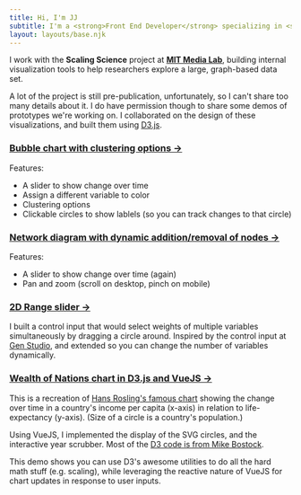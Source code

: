```yaml
---
title: Hi, I'm JJ
subtitle: I'm a <strong>Front End Developer</strong> specializing in <strong>Interactive Data Visualizations</strong>
layout: layouts/base.njk
---
```


I work with the **Scaling Science** project at **[MIT Media Lab](https://www.media.mit.edu/)**, building internal visualization tools to help researchers explore a large, graph-based data set.

A lot of the project is still pre-publication, unfortunately, so I can't share too many details about it. I do have permission though to share some demos of prototypes we're working on. I collaborated on the design of these visualizations, and built them using [D3.js](https://d3js.org/).

### [Bubble chart with clustering options →](https://viz-gnosfwkwfc.now.sh/)

Features:

- A slider to show change over time
- Assign a different variable to color
- Clustering options
- Clickable circles to show lablels (so you can track changes to that circle)

### [Network diagram with dynamic addition/removal of nodes →](https://local-community.jjlumagbas.now.sh/)

Features: 

- A slider to show change over time (again)
- Pan and zoom (scroll on desktop, pinch on mobile)


### [2D Range slider →](https://2d-rangeslider-qyuheaispc.now.sh/)

I built a control input that would select weights of multiple variables simultaneously by dragging a circle around. Inspired by the control input at [Gen Studio](https://gen.studio/map/%3Fid%3D9405%26ids%3D%5B9405%2C9232%2C22848%2C8396%2C751402%2C79226%5D), and extended so you can change the number of variables dynamically.


### [Wealth of Nations chart in D3.js and VueJS →](https://upbeat-lumiere-3c2320.netlify.com/)

This is a recreation of [Hans Rosling's famous chart](https://www.ted.com/talks/hans_rosling_the_best_stats_you_ve_ever_seen) showing the change over time in a country's income per capita (x-axis) in relation to life-expectancy (y-axis). (Size of a circle is a country's population.)

Using VueJS, I implemented the display of the SVG circles, and the interactive year scrubber. Most of the [D3 code is from Mike Bostock](https://observablehq.com/@mbostock/the-wealth-health-of-nations).

This demo shows you can use D3's awesome utilities to do all the hard math stuff (e.g. scaling), while leveraging the reactive nature of VueJS for chart updates in response to user inputs.
